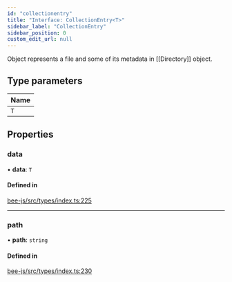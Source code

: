 ```yaml
---
id: "collectionentry"
title: "Interface: CollectionEntry<T>"
sidebar_label: "CollectionEntry"
sidebar_position: 0
custom_edit_url: null
---
```


Object represents a file and some of its metadata in [[Directory]] object.

## Type parameters

| Name |
| :------ |
| `T` |

## Properties

### data

• **data**: `T`

#### Defined in

[bee-js/src/types/index.ts:225](https://github.com/ethersphere/bee-js/blob/74056cb/src/types/index.ts#L225)

___

### path

• **path**: `string`

#### Defined in

[bee-js/src/types/index.ts:230](https://github.com/ethersphere/bee-js/blob/74056cb/src/types/index.ts#L230)
